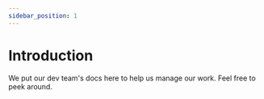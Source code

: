 ```yaml
---
sidebar_position: 1
---
```


# Introduction

We put our dev team's docs here to help us manage our work. Feel free to peek around.
